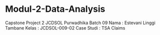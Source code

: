 # Modul-2-Data-Analysis
Capstone Project 2 JCDSOL Purwadhika Batch 09 Nama : Estevani Linggi Tambane Kelas : JCDSOL-009-02 Case Studi : TSA Claims

